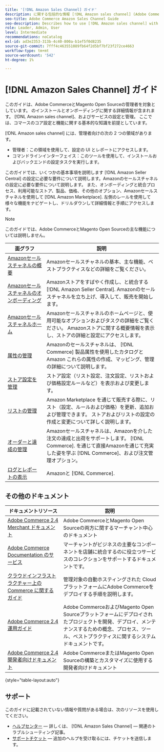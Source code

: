 ```yaml
---
title: '[!DNL Amazon Sales Channel] ガイド'
description: に関する包括的な情報 [!DNL Amazon sales channel] (Adobe CommerceおよびMagento Open Source管理者向け )
seo-title: Adobe Commerce Amazon Sales Channel Guide
seo-description: Describes how to use [!DNL Amazon sales channel] with Adobe Commerce or Magento Open Source.
role: Leader, Admin, User
level: Intermediate
recommendations: noCatalog
exl-id: ad3e2353-313b-4c40-800a-b1ef5f0d8235
source-git-commit: 7fff4c463551089fb64f2d5bf7bf23f272ce4663
workflow-type: tm+mt
source-wordcount: '542'
ht-degree: 1%

---
```


# [!DNL Amazon Sales Channel] ガイド

このガイドは、Adobe CommerceとMagento Open Sourceの管理者を対象としています。 のインストールとオンボーディングに関する詳細情報が含まれます。 [!DNL Amazon sales channel]、およびサービスの設定と管理。 ここでは、コマースのコア設定と機能に関する基本的な知識を前提としています。

[!DNL Amazon sales channel] には、管理者向けの次の 2 つの領域があります。

* 管理者：この領域を使用して、設定の UI とレポートにアクセスします。
* コマンドラインインターフェイス：このツールを使用して、インストールおよびバックエンドの設定タスクを実行します。

このガイドでは、いくつかの基本事項を説明します [!DNL Amazon Seller Central] の設定に必要な要件について説明します。Amazonのセールスチャネルの設定に必要な要件について説明します。 また、オンボーディングと統合プロセス、利用可能なストア、製品、価格、その他のオプション、Amazonセールスチャネルを使用して [!DNL Amazon Marketplace]. 左側のレールを使用して様々な機能をナビゲートし、ドリルダウンして詳細情報と手順にアクセスします。

>[!NOTE]
>
>このガイドでは、Adobe CommerceとMagento Open Sourceの主な機能については説明しません。

| 面グラフ | 説明 |
|-------------------------------------------------------------|---------------------------------------------------------------------------------------------------------------------------------------------------------------------------------------------------------------|
| [Amazonセールスチャネルの概要](./overview.md) | Amazonセールスチャネルの基本、主な機能、ベストプラクティスなどの詳細をご覧ください。 |
| [Amazonセールスチャネルのオンボーディング](./amazon-onboarding-home.md) | Amazonストアをすばやく作成し、と統合する [!DNL Amazon Seller Central]. Amazonのセールスチャネルを立ち上げ、導入して、販売を開始します。 |
| [Amazonセールスチャネルホーム](./amazon-sales-channel-home.md) | Amazonセールスチャネルのホームページと、使用可能なオプションおよびタスクの詳細をご覧ください。 Amazonストアに関する概要情報を表示し、ストアの詳細と設定にアクセスします。 |
| [属性の管理](./attributes-view.md) | Amazonのセールスチャネルは、 [!DNL Commerce] 製品属性を使用したカタログとAmazon これらの属性の作成、マッピング、管理の詳細について説明します。 |
| [ストア設定を管理](./ob-store-review.md) | ストア設定（リスト設定、注文設定、リストおよび価格設定ルールなど）を表示および変更します。 |
| [リストの管理](./managing-product-listings.md) | Amazon Marketplace を通じて販売する際に、リスト（設定、ルールおよび価格）を更新、追加および管理できます。 ストアおよびリストの設定の作成と変更について詳しく説明します。 |
| [オーダーと達成の管理](./managing-orders.md) | Amazonセールスチャネルは、Amazonを介した注文の達成と出荷をサポートします。 [!DNL Commerce]. を通じて直接Amazonを通じて充実した姿を学ぶ [!DNL Commerce]、および注文管理オプション。 |
| [ログとレポートの表示](./amazon-logs-reports.md) | Amazonと [!DNL Commerce]. |

## その他のドキュメント

| ドキュメントリソース | 説明 |
|---------------------------------------------------------------------------------------------------------------------------------------|----------------------------------------------------------------------------------------------------------------------------------------------------------------------------------------|
| [Adobe Commerce 2.4 Merchant ドキュメント](https://experienceleague.adobe.com/docs/commerce-admin/user-guides/home.html) | Adobe CommerceとMagento Open Sourceの両方に関するマーチャント中心のドキュメント |
| [Adobe Commerce Documentation のサービス](https://experienceleague.adobe.com/docs/commerce-merchant-services/user-guides/home.html) | マーチャントがビジネスの主要なコンポーネントを店舗に統合するのに役立つサービスのコレクションをサポートするドキュメントです。 |
| [クラウドインフラストラクチャー上の Commerce に関するガイド](https://experienceleague.adobe.com/docs/commerce-cloud-service/user-guide/overview.html) | 管理対象の自動ホスティングされた Cloud プラットフォームにAdobe Commerceをデプロイする手順を説明します。 |
| [Adobe Commerce 2.4 運用ガイド](https://experienceleague.adobe.com/docs/commerce-operations/operational-guides/home.html) | Adobe CommerceおよびMagento Open Sourceプラットフォームにデプロイされたプロジェクトを開発、デプロイ、メンテナンスするための概念、プロセス、ツール、ベストプラクティスに関するシステムドキュメントです。 |
| [Adobe Commerce 2.4 開発者向けドキュメント](https://developer.adobe.com/commerce/docs) | Adobe CommerceまたはMagento Open Sourceの構築とカスタマイズに使用する開発者向けドキュメント |

{style="table-layout:auto"}

## サポート

このガイドに記載されていない情報や質問がある場合は、次のリソースを使用してください。

* [ヘルプセンター](https://support.magento.com/hc/en-us) — 詳しくは、 [!DNL Amazon Sales Channel] — 関連のトラブルシューティング記事。
* [サポートチケット](https://support.magento.com/hc/en-us/articles/360000913794#submit-ticket) — 追加のヘルプを受け取るには、チケットを送信します。
